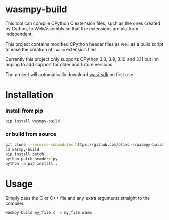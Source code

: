 # wasmpy-build

This tool can compile CPython C extension files, such as the ones created by Cython, to WebAssembly so that the extensions are platform independent.

This project contains modified CPython header files as well as a build script to ease the creation of `.wasm` extension files.

Currently this project only supports CPython 3.8, 3.9, 3.10 and 3.11 but I'm hoping to add support for older and future versions.

The project will automatically download [wasi-sdk](https://github.com/WebAssembly/wasi-sdk) on first use.

# Installation
### Install from pip

```bash
pip install wasmpy-build
```

### or build from source

```bash
git clone --recurse-submodules https://github.com/olivi-r/wasmpy-build
cd wasmpy-build
pip install patch
python patch_headers.py
python -m pip install .
```

# Usage

Simply pass the C or C++ file and any extra arguments straight to the compiler.

```bash
wasmpy-build my_file.c -o my_file.wasm
```
